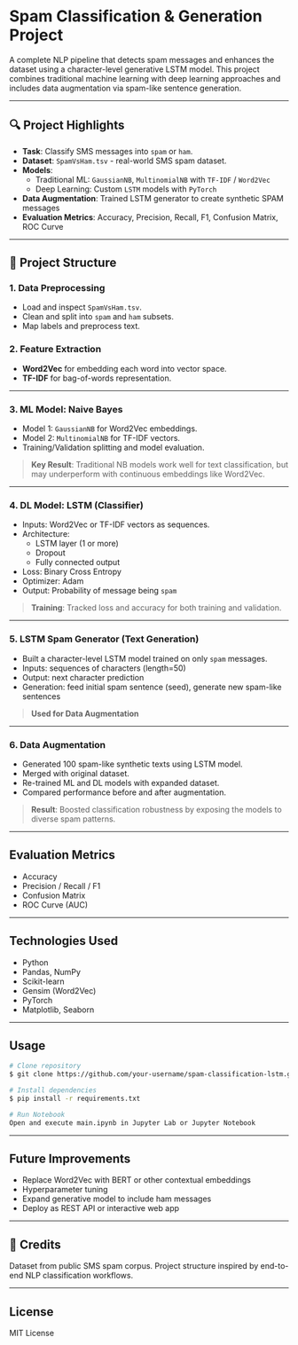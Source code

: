 #  Spam Classification & Generation Project

A complete NLP pipeline that detects spam messages and enhances the dataset using a character-level generative LSTM model. This project combines traditional machine learning with deep learning approaches and includes data augmentation via spam-like sentence generation.                              

---

## 🔍 Project Highlights   

- **Task**: Classify SMS messages into `spam` or `ham`.   
- **Dataset**: `SpamVsHam.tsv` - real-world SMS spam dataset.   
- **Models**:   
  - Traditional ML: `GaussianNB`, `MultinomialNB` with `TF-IDF` / `Word2Vec`   
  - Deep Learning: Custom `LSTM` models with `PyTorch`   
- **Data Augmentation**: Trained LSTM generator to create synthetic SPAM messages   
- **Evaluation Metrics**: Accuracy, Precision, Recall, F1, Confusion Matrix, ROC Curve   

---

## 📂 Project Structure   

### 1. Data Preprocessing   

- Load and inspect `SpamVsHam.tsv`.   
- Clean and split into `spam` and `ham` subsets.   
- Map labels and preprocess text.   

### 2. Feature Extraction   

- **Word2Vec** for embedding each word into vector space.   
- **TF-IDF** for bag-of-words representation.   

---

### 3. ML Model: Naive Bayes   

- Model 1: `GaussianNB` for Word2Vec embeddings.   
- Model 2: `MultinomialNB` for TF-IDF vectors.   
- Training/Validation splitting and model evaluation.   

> **Key Result**: Traditional NB models work well for text classification, but may underperform with continuous embeddings like Word2Vec.   

---

### 4. DL Model: LSTM (Classifier)   

- Inputs: Word2Vec or TF-IDF vectors as sequences.   
- Architecture:   
  - LSTM layer (1 or more)   
  - Dropout   
  - Fully connected output   
- Loss: Binary Cross Entropy   
- Optimizer: Adam   
- Output: Probability of message being `spam`   

> **Training**: Tracked loss and accuracy for both training and validation.   

---

### 5. LSTM Spam Generator (Text Generation)   

- Built a character-level LSTM model trained on only `spam` messages.   
- Inputs: sequences of characters (length=50)   
- Output: next character prediction   
- Generation: feed initial spam sentence (seed), generate new spam-like sentences   

> **Used for Data Augmentation**   

---

### 6. Data Augmentation   

- Generated 100 spam-like synthetic texts using LSTM model.   
- Merged with original dataset.   
- Re-trained ML and DL models with expanded dataset.   
- Compared performance before and after augmentation.   

> **Result**: Boosted classification robustness by exposing the models to diverse spam patterns.   

---

##  Evaluation Metrics   

- Accuracy   
- Precision / Recall / F1   
- Confusion Matrix   
- ROC Curve (AUC)   

---

##  Technologies Used   

- Python   
- Pandas, NumPy   
- Scikit-learn   
- Gensim (Word2Vec)   
- PyTorch   
- Matplotlib, Seaborn   

---

##  Usage   

```bash
# Clone repository
$ git clone https://github.com/your-username/spam-classification-lstm.git

# Install dependencies
$ pip install -r requirements.txt

# Run Notebook
Open and execute main.ipynb in Jupyter Lab or Jupyter Notebook
```

---

##  Future Improvements   

- Replace Word2Vec with BERT or other contextual embeddings   
- Hyperparameter tuning   
- Expand generative model to include ham messages   
- Deploy as REST API or interactive web app   

---

## 🌟 Credits   

Dataset from public SMS spam corpus. Project structure inspired by end-to-end NLP classification workflows.   

---

##  License   

MIT License
